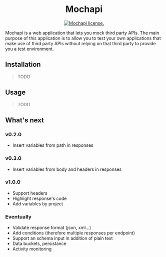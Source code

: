 <p align="center">
    <h1 align="center">Mochapi</h1>
    <p align="center">
      <a href="https://raw.githubusercontent.com/gerardo-m/mochapi/master/LICENSE">
        <img align="center" src="https://img.shields.io/github/license/gerardo-m/mochapi" alt="Mochapi license.">
      </a>
    </p>
</p>

Mochapi is a web application that lets you mock third party APIs. The main purpose
of this application is to allow you to test your own applications that make use of 
third party APIs without relying on that third party to provide you a test environment.

## Installation

> TODO

## Usage

> TODO

## What's next

### v0.2.0

- Insert variables from path in responses

### v0.3.0

- Insert variables from body and headers in responses

### v1.0.0

- Support headers
- Highlight response's code
- Add variables by project

### Eventually

- Validate response format (json, xml...)
- Add conditions (therefore multiple responses per endpoint)
- Support an schema input in addition of plain text
- Data buckets, persistance
- Activity monitoring